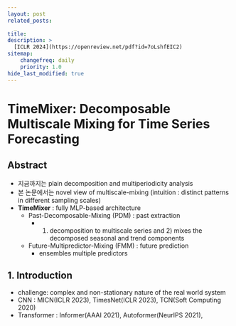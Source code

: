 ```yaml
---
layout: post
related_posts:
  _
title: 
description: >
  [ICLR 2024](https://openreview.net/pdf?id=7oLshfEIC2)
sitemap:
    changefreq: daily
    priority: 1.0
hide_last_modified: true
---
```


# TimeMixer: Decomposable Multiscale Mixing for Time Series Forecasting

## Abstract
- 지금까지는 plain decomposition and multiperiodicity analysis
- 본 논문에서는 novel view of multiscale-mixing (intuition : distinct patterns in different sampling scales)
- **TimeMixer** :  fully MLP-based architecture
  - Past-Decomposable-Mixing (PDM) : past extraction
    -  1) decomposition to multiscale series and 2) mixes the decomposed seasonal and trend components
  - Future-Multipredictor-Mixing (FMM) : future prediction
    - ensembles multiple predictors

## 1. Introduction
- challenge: complex and non-stationary nature of the real world system
- CNN : MICN(ICLR 2023), TimesNet(ICLR 2023), TCN(Soft Computing 2020)
- Transformer : Informer(AAAI 2021), Autoformer(NeurIPS 2021), 
